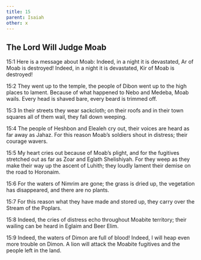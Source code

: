 ```yaml
---
title: 15
parent: Isaiah
other: x
---
```


## The Lord Will Judge Moab


<a name="15:1">15:1</a> Here is a message about Moab:
Indeed, in a night it is devastated,
Ar of Moab is destroyed!
Indeed, in a night it is devastated,
Kir of Moab is destroyed!

<a name="15:2">15:2</a> They went up to the temple,
the people of Dibon went up to the high places to lament.
Because of what happened to Nebo and Medeba, Moab wails.
Every head is shaved bare,
every beard is trimmed off.

<a name="15:3">15:3</a> In their streets they wear sackcloth;
on their roofs and in their town squares
all of them wail,
they fall down weeping.

<a name="15:4">15:4</a> The people of Heshbon and Elealeh cry out,
their voices are heard as far away as Jahaz.
For this reason Moab’s soldiers shout in distress;
their courage wavers.

<a name="15:5">15:5</a> My heart cries out because of Moab’s plight,
and for the fugitives stretched out as far as Zoar and Eglath Shelishiyah.
For they weep as they make their way up the ascent of Luhith;
they loudly lament their demise on the road to Horonaim.

<a name="15:6">15:6</a> For the waters of Nimrim are gone;
the grass is dried up,
the vegetation has disappeared,
and there are no plants.

<a name="15:7">15:7</a> For this reason what they have made and stored up,
they carry over the Stream of the Poplars.

<a name="15:8">15:8</a> Indeed, the cries of distress echo throughout Moabite territory;
their wailing can be heard in Eglaim and Beer Elim.

<a name="15:9">15:9</a> Indeed, the waters of Dimon are full of blood!
Indeed, I will heap even more trouble on Dimon.
A lion will attack the Moabite fugitives
and the people left in the land.